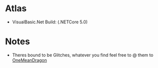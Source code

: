 # Atlas 
 - VisualBasic.Net Build: (.NETCore 5.0)

# Notes
 - Theres bound to be Glitches, whatever you find feel free to @ them to [OneMeanDragon](https://github.com/OneMeanDragon)
